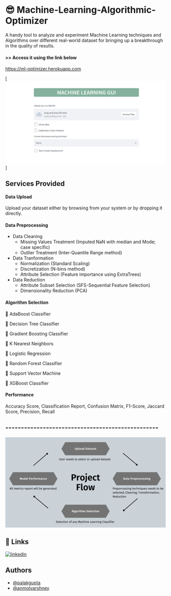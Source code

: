 
# 😎 Machine-Learning-Algorithmic-Optimizer 

A handy tool to analyze and experiment Machine Learning techniques and Algorithms over different real-world dataset for bringing up a breakthrough in the quality of results.


#### >> Access it using the link below
https://ml-optimizer.herokuapp.com

[![Snapshot](https://github.com/Code-with-Palak/Machine-Learning-Algorithmic-Optimizer/blob/main/tool.png)]

## Services Provided
#### Data Upload
Upload your dataset either by browsing from your system or by dropping it directly.
#### Data Preprocessing 
- Data Cleaning
    - Missing Values Treatment (Imputed NaN with median and Mode; case specific)
    - Outlier Treatment (Inter-Quantile Range method)
- Data Tranformation
    - Normalization (Standard Scaling)
    - Discretization (N-bins method)
    - Attribute Selection (Feature importance using ExtraTrees)
- Data Reduction
    - Attribute Subset Selection (SFS-Sequential Feature Selection)
    - Dimensionality Reduction (PCA)

#### Algorithm Selection
🎯 AdaBoost Classifier

🎯 Decision Tree Classifier

🎯 Gradient Boosting Classifier

🎯 K Nearest Neighbors

🎯 Logistic Regression 

🎯 Random Forest Classifier

🎯 Support Vector Machine

🎯 XGBoost Classifier

#### Performance
Accuracy Score, Classification Report, Confusion Matrix, F1-Score, Jaccard Score, Precision, Recall

## -------------------------------------------------

![Flow](https://github.com/Code-with-Palak/Machine-Learning-Algorithmic-Optimizer/blob/main/flow.png)


## 🔗 Links
[![linkedin](https://img.shields.io/badge/Palak_gupta-0A66C2?style=for-the-badge&logo=linkedin&logoColor=white)](www.linkedin.com/in/palak-gupta-ML)


## Authors

- [@palakgupta](https://github.com/Code-with-Palak)
- [@anmolvarshney](https://github.com/anmol-varshney)


